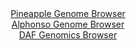 <div id="Pineapple_Genome_Browser" align="center">
  <a href="https://igv.org/app/?sessionURL=blob:zZJRT9swFIX_iyXQJqWJnZCGREJTYAVKEYyWrKMIRU7ipC6OndpO2lL1v89Dm_YyJPqwaZIf7Ktr33OOvy3oiFRUcBAB10a.jRCwgJqL1QTXDSM3uCYKRCVmilhAkpJIwnMCoi0osdI4GV.bm3OtGxU5DtVNr8a8ErbybFzjF8HxStm5qJ0zwRjOhMRaSOWcStwJh1Zdb0Uy3DS2me3ZvlNgjR3MmrngSjgN4VW6Mu.lv0ppRbioSVq3TNNXAanRYzQWdok_xdNJnOdEqRHZDIuTeDSMv3qDZHbRP5slt5fTpD89nNCKY91KchIfuKc8cxe318l9eRXUg.Glf3dWVAUfrB8OvM.Hg3VDJVEnKEDHXoBc3zfRUF6Q9f_k2iy6p_NlpsVlMb8ftBf3C7gesYkrk6Q7vqbwDd87CzCRt4YEkM9lECFoebBv.W6_92OLji0IQ5OOFBREj08W0BLnz6b9cQv0pjG8AEWW7Ss6FhCyIBJEvRDCAIWh6x8FRzAM0c7aglayvxfteTIOA.jGrttPS8q0gblIFW.UjTm3u7y0q5c9s7z1viXt6Rc4Qq08n42XfthddRcGrU03q96kyAx__UBj9T2a_gl37xFi62xf2AbJsKQPQXzHFpMqHJ8XDbpZPJeLmCZ_jKdvzO4XTSlkjbXpNxVz_MlbhyXFXJtCRxXNKKN6MzUpihWIkOsZbEEumDAcAlllH6AFLeTDj7_x9HZPu.8-">Pineapple Genome Browser</a>
</div>
<div id="Alphonso_Genome_Browser" align="center">
  <a href="https://igv.org/app/?sessionURL=blob:zZNdb5swGEb_i6VWm0QAQwIFqZrSNP3.SlKSNVWFDBjiFmxqO9A2yn_fm2rTblapudg0CSH8ysDzHA4r1FCpmOAoRI6JeybGyEBqIdoJqeqSXpGKKhTmpFTUQJLmVFKeUhSuUE6UJtH4Au5caF2r0LKYrjsV4YUwlWuSirwJTlplpqKyBqIsSSIk0UIq60CSRlisaDotTUhdm_Bu1.xZGdHEImW9EFwJq6a8iFt4XvxrFBeUi4rG1bLU7D1ADHkgY2bm5Ft_NumnKVXqnL6eZvv989P.1B1G82NvMI.uT2aRN9udsIITvZR0f8c5yq5uq.fx_HI0Gkxfpkm3e5xGdxd0xzlooh33cHf4UjNJ1T728Z7rY3cvADiMZ_Tlf.oNB9uye3R.Yz_dBF47mD8dPnan0BhwDP279iwaT7ofdF8bqBTpEnxA6UL6IbYN1_aMnuN1Npd4z7DtDSEpGArvHwykJUmfYPv9CunXGqxBij4v3wUykJAZlSjsBLbt4yBwel2_awcBXhsrtJTl38N7FI0D33b6juPFOSs1KJ3FitfKJJybTZqbxduWPNMTwOf5bKSSy2oCNDfr8XecjyIHSpwO_0Q0sIECBHj_kFD3M7n.iX.fCWLqZFvpGj6km39r0LuF89n19dujagWeTRy27PeKDxFthycXsiIa9sMElj.9a4hkhGsYNEyxhJVMv86ApGhRiB0X9EWpKAX4iGSRfLEN28A9..tvTd31w_oH">Alphonso Genome Browser</a>
</div>


<div id="DAF_Genomics_Browser" align="center">
  <a href="https://igv.org/app/?sessionURL=blob:tZHtatswFIbvRbD.sh3LduzaEIa3JVtourEGJzSlhBP7ODa1JEeSlyYh917hdgw2yhh0IAmJ8_G.Os.J_ECpasFJQjyHDh1KiUVUJfZzYG2DX4GhIkkJjUKLSCxRIs.RJCdSgtKQ3cxMZaV1q5LBoIDS3iIXrM6Vo3wHWluJTldoUm3PAQZHwWGvnFwwk6xhAE1bCa7EAPIclbLdQYt8u96DOX7G1n1LXLOu0XWvujYmjLHCKcG4rXmBj38x8h.Uzarfp8t52tdf4WFajNKrabrwx9nqc_hxlX37sszC5cW83nLQncQRTB92h0l02GaziPKcf5gd6WwcIg..v_M_XYwf21qiGtGIXvoR9T2PnC3SiLwzCEheSZrQwIq8S8sLAvvl6g9DMwMpapLc3VtES8gfTPrdiehDa0ARhbuuZ2YRIQuUJLFj141oHHvDIArcOKZn60Q62bwxyUl2E0eul3pe6GyAGf2ybvrxGaE_g2.F8bfOZv8rpuWku.Wbxe4YlptsmC3G2fWGwfXqtlavYLLIq98qhWSgTej5.QIFGqPGkOtfVPzz_fkJ">DAF Genomics Browser</a>
</div>
